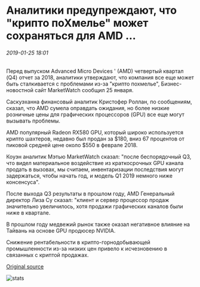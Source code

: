 # Аналитики предупреждают, что "крипто поХмелье" может сохраняться для AMD ...

###### 2019-01-25 18:01

Перед выпуском Advanced Micro Devices ' (AMD) четвертый квартал (Q4) отчет за 2018, аналитики утверждают, что компания все еще может быть сталкивается с проблемами из-за "крипто похмелье", Бизнес-новостной сайт MarketWatch сообщил 25 января.

Саскуэханна финансовый аналитик Кристофер Роллан, по сообщениям, сказал, что AMD сумела оправдать ожидания, но более низкие розничные цены для графических процессоров (GPU) все еще могут вызывать проблемы.

AMD популярный Radeon RX580 GPU, который широко используется крипто шахтеров, недавно был продан за $180, вниз 67 процентов от пиковой средней цене около $550 в феврале 2018.

Коуэн аналитик Мэтью MarketWatch сказал: "после беспорядочный Q3, что видел материальное воздействие из краткосрочных GPU канала продать в вызовах, мы считаем, инвентаризации последствия могут задержаться, чтобы начать год, и модель Q1 2019 немного ниже консенсуса".

После выхода Q3 результаты в прошлом году, AMD Генеральный директор Лиза Су сказал: "клиент и сервер процессор продаж значительно увеличилось, хотя продажи графических каналов были ниже в квартале.

В прошлом году медвежий рынок также оказал негативное влияние на Тайвань на основе GPU продюсер NVIDIA.

Снижение рентабельности в крипто-горнодобывающей промышленности из-за низких цен привело к исчезновению в связанных с криптой продажах.

[Original source](https://cointelegraph.com/news/analysts-warn-that-crypto-hangover-could-persist-for-amd)

![stats](https://c.statcounter.com/11760860/0/a89fa40b/1/ "stats")